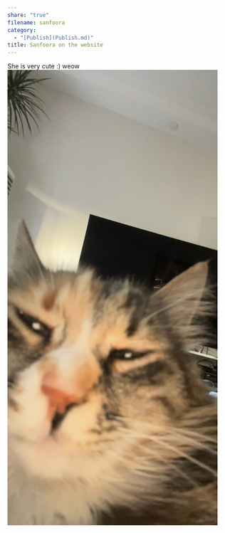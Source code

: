 ```yaml
---
share: "true"
filename: sanfoora
category:
  - "[Publish](Publish.md)"
title: Sanfoora on the website
---
```


She is very cute :) weow
![551DC825-C9AE-403B-AD88-765CBB66AB22_1_105_c.jpeg](../attachments/obsidian/551DC825-C9AE-403B-AD88-765CBB66AB22_1_105_c.jpeg)
